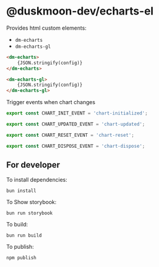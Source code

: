 # @duskmoon-dev/echarts-el

Provides html custom elements: 

- `dm-echarts`
- `dm-echarts-gl`

```html
<dm-echarts>
    {JSON.stringify(config)}
</dm-echarts>

<dm-echarts-gl>
    {JSON.stringify(config)}
</dm-echarts-gl>
```

Trigger events when chart changes

```js
export const CHART_INIT_EVENT = 'chart-initialized';

export const CHART_UPDATED_EVENT = 'chart-updated';

export const CHART_RESET_EVENT = 'chart-reset';

export const CHART_DISPOSE_EVENT = 'chart-dispose';
```

## For developer

To install dependencies:

```shell
bun install
```

To Show storybook:

```shell
bun run storybook
```

To build:

```shell
bun run build
```

To publish:

```shell
npm publish
```

